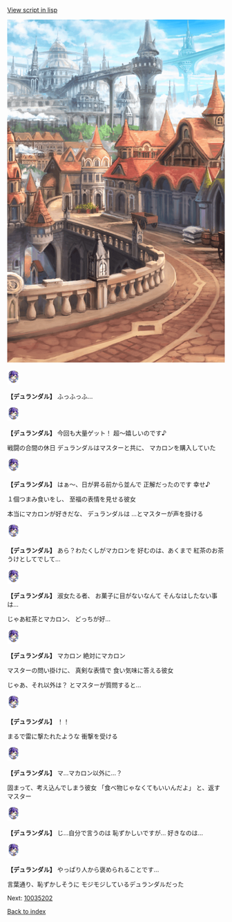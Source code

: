 [View script in lisp](../scripts/10035201.txt)

![town.png](../images/backgrounds/town.png)

<img src="../images/units/100351.png" alt="100351.png" height="34"/>

**【デュランダル】**
ふっふっふ…

<img src="../images/units/100351.png" alt="100351.png" height="34"/>

**【デュランダル】**
今回も大量ゲット！
超～嬉しいのです♪

戦闘の合間の休日
デュランダルはマスターと共に、
マカロンを購入していた

<img src="../images/units/100351.png" alt="100351.png" height="34"/>

**【デュランダル】**
はぁ～、日が昇る前から並んで
正解だったのです
幸せ♪

１個つまみ食いをし、
至福の表情を見せる彼女

本当にマカロンが好きだな、
デュランダルは
…とマスターが声を掛ける

<img src="../images/units/100351.png" alt="100351.png" height="34"/>

**【デュランダル】**
あら？わたくしがマカロンを
好むのは、あくまで
紅茶のお茶うけとしてでして…

<img src="../images/units/100351.png" alt="100351.png" height="34"/>

**【デュランダル】**
淑女たる者、
お菓子に目がないなんて
そんなはしたない事は…

じゃあ紅茶とマカロン、
どっちが好…

<img src="../images/units/100351.png" alt="100351.png" height="34"/>

**【デュランダル】**
マカロン
絶対にマカロン

マスターの問い掛けに、
真剣な表情で
食い気味に答える彼女

じゃあ、それ以外は？
とマスターが質問すると…

<img src="../images/units/100351.png" alt="100351.png" height="34"/>

**【デュランダル】**
！！

まるで雷に撃たれたような
衝撃を受ける

<img src="../images/units/100351.png" alt="100351.png" height="34"/>

**【デュランダル】**
マ…マカロン以外に…？

固まって、考え込んでしまう彼女
「食べ物じゃなくてもいいんだよ」
と、返すマスター

<img src="../images/units/100351.png" alt="100351.png" height="34"/>

**【デュランダル】**
じ…自分で言うのは
恥ずかしいですが…
好きなのは…

<img src="../images/units/100351.png" alt="100351.png" height="34"/>

**【デュランダル】**
やっぱり人から褒められることです…

言葉通り、恥ずかしそうに
モジモジしているデュランダルだった

Next: [10035202](10035202.md)

[Back to index](index.md)
